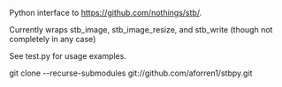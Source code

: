 Python interface to https://github.com/nothings/stb/.

Currently wraps stb_image, stb_image_resize, and stb_write (though not completely in any case)

See test.py for usage examples.

git clone --recurse-submodules git://github.com/aforren1/stbpy.git
